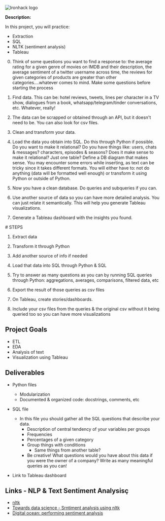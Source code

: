 ![Ironhack logo](https://i.imgur.com/1QgrNNw.png)

**Description:**

In this project, you will practice:

- Extraction
- SQL
- NLTK (sentiment analysis)
- Tableau



0. Think of some questions you want to find a response to: the average rating for a given genre of movies on IMDB and their description, the average sentiment of a twitter username across time, the reviews for given categories of products are greater than other categories....whatever comes to mind. Make some questions before starting the process

1. Find data. This can be: hotel reviews, tweets, lines per character in a TV show, dialogues from a book, whatsapp/telegram/tinder conversations, etc. Whatever, really!

2. The data can be scrapped or obtained through an API, but it doesn't need to be. You can also look for csv files.

3. Clean and transform your data.

4. Load the data you obtain into SQL. Do this through Python if possible. Do you want to make it relational? Do you have things like: users, chats & messages? characters, episodes & seasons? Does it make sense to make it relational? Just one table? Define a DB diagram that makes sense. You may encounter some errors while inserting, as text can be tricky since it takes different formats. You will either have to: not do anything (data will be formatted well enough) or transform it using Python or outside of Python.

5. Now you have a clean database. Do queries and subqueries if you can.

6. Use another source of data so you can have more detailed analysis. You can just relate it semantically. This will help you generate Tableau visualizations.

7. Generate a Tableau dashboard with the insights you found.



# STEPS
1. Extract data
2. Transform it through Python
3. Add another source of info if needed
4. Load that data into SQL through Python & SQL

5. Try to answer as many questions as you can by running SQL queries through Python: aggregations, averages, comparisons, filtered data, etc
6. Export the result of those queries as csv files

7. On Tableau, create stories/dashboards.
8. Include your csv files from the queries & the original csv without it being queried too so you can have more visualizations

## Project Goals

- ETL
- EDA
- Analysis of text
- Visualization using Tableau

## Deliverables
  
- Python files
  - Modularization
  - Documented & organized code: docstrings, comments, etc

- SQL file
  - In this file you should gather all the SQL questions that describe your data.
    - Description of central tendency of your variables per groups
    - Frequencies
    - Percentages of a given category
    - Group things with conditions 
      - Same things from another table?
    - Be creative! What questions would you have about this data if you were the owner of a company? Write as many meaningful queries as you can!
  
- Link to Tableau dashboard


## Links - NLP & Text Sentiment Analysisç

- [nltk](https://www.nltk.org/)
- [Towards data science - Srntiment analysis using nltk](https://towardsdatascience.com/basic-binary-sentiment-analysis-using-nltk-c94ba17ae386)
- [Digital ocean: performing sentiment analysis](https://www.digitalocean.com/community/tutorials/how-to-perform-sentiment-analysis-in-python-3-using-the-natural-language-toolkit-nltk)
